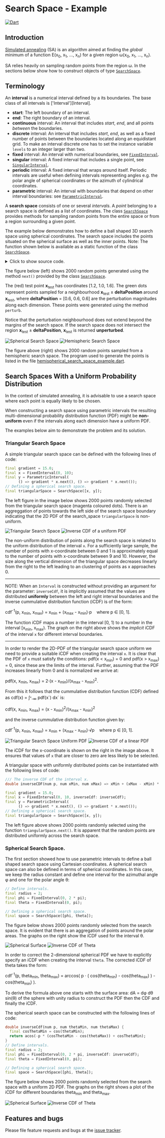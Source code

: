 #  Search Space - Example
[![Dart](https://github.com/simphotonics/simulated_annealing/actions/workflows/dart.yml/badge.svg)](https://github.com/simphotonics/simulated_annealing/actions/workflows/dart.yml)


## Introduction

[Simulated annealing][SA-Wiki] (SA) is an algorithm aimed at finding
the *global* minimum
of a function E(x<sub>0</sub>,&nbsp;x<sub>1</sub>,&nbsp;...,&nbsp;x<sub>n</sub>)
for a given region &omega;(x<sub>0</sub>,&nbsp;x<sub>1</sub>,&nbsp;...,&nbsp;x<sub>n</sub>).

SA relies heavily on sampling random points from the region &omega;.
In the sections below show how to construct objects of type
[`SearchSpace`][SearchSpace].

## Terminology

An **interval** is a numerical interval defined by a its boundaries.
The base class of all intervals is ['Interval'][Interval].
- **start**: The left boundary of an interval.
- **end**: The right boundary of an interval.
- **continuous** interval: An interval that includes *start*, *end*, and
all points *between* the boundaries.
- **discrete** interval: An interval that includes *start*, *end*,
as well as a fixed number of points between the boundaries located along an
equidistant grid. To make an interval discrete one has to set the instance
variable `levels` to an integer larger than two.
- **fixed** interval: An interval with numerical boundaries,
see [`FixedInterval`][FixedInterval].
- **singular** interval: A fixed interval that includes a single point, see
[`SingularInterval`][SingularInterval].
- **periodic** interval: A fixed interval that wraps around itself. Periodic
intervals are useful when defining intervals representing angles
e.g. the polar angle of spherical
coordinates or the azimuth of cylindrical coordinates.
- **parametric** interval: An interval with boundaries that depend on other
interval boundaries: see [`ParametricInterval`][ParametricInterval].

A **search space** consists of one or several *intervals*. A *point* belonging
to a search space is defined as a list of coordinates.
The class [`SearchSpace`][SearchSpace] provides methods
for sampling random points from the entire space or
from a region surrounding a given point.

The example below demonstrates how to define a ball shaped 3D
search space using spherical coordinates. The search space includes the
points situated on the spherical surface as well as the inner points.
Note: The function shown below is available as a static function of
the class [`SearchSpace`][SearchSpace].

<details><summary> Click to show source code.</summary>

```Dart
SearchSpace sphere({
    num rMin = 0,
    num rMax = 1,
    num thetaMin = 0,
    num thetaMax = pi,
    num phiMin = 0,
    num phiMax = 2 * pi,
}) {
  // Define intervals.
  final r = FixedInterval(rMin, rMax, name: 'radius <r>');
  final theta = FixedInterval(
    thetaMin,
    thetaMax,
    inverseCdf: InverseCdfs.polarAngle,
    name: 'polar angle <theta>',
  );
  final phi = (phiMin == phiMax)
      ? SingularInterval(phiMin, name: 'azimuth <phi>')
      : PeriodicInterval(phiMin, phiMax, name: 'azimuth <phi>');
  // Defining a spherical search space.
  return SearchSpace.fixed([r, theta, phi],name: 'sphere');
}

```
</details>

The figure below (left) shows 2000 random points generated using the
method `next()` provided by the class [`SearchSpace`][SearchSpace].

The (red) test point **x**<sub>test</sub> has coordinates \[1.2, 1.0, 1.6\].
The green dots represent points sampled for a
neighbourhood **x**<sub>test</sub> &pm; **deltaPosition** around **x**<sub>test</sub>,
where **deltaPosition**&nbsp;=&nbsp;\[0.6, 0.6, 0.6\] are the perturbation magnitudes along each dimension.
These points were generated using the method `perturb`.

Notice that the perturbation neighbourhood does not extend beyond the margins of the
search space. If the search space does not intersect the region **x**<sub>test</sub> &pm; **deltaPosition**,
**x**<sub>test</sub> is returned **unperturbed**.

![Spherical Search Space](https://raw.githubusercontent.com/simphotonics/simulated_annealing/main/images/spherical_space.png)
![Hemispheric Search Space](https://raw.githubusercontent.com/simphotonics/simulated_annealing/main/images/hemispherical_space.png)

The figure above (right) shows 2000 random points sampled from a hemispheric search space. The
program used to generate the points is listed in the file [hemispherical_search_space_example.dart][hemispherical_search_space_example.dart].



## Search Spaces With a Uniform Probability Distribution

In the context of simulated annealing, it is advisable to
use a search space where each point is equally likely to be chosen.

When constructing a search space using parametric intervals
the resulting multi-dimensional probability distribution
function (PDF) might be **non-uniform** even if the
intervals along each dimension have a uniform PDF.

The examples below aim to demonstrate the problem and its solution.

### Triangular Search Space

A simple triangular search space can be defined with the following lines of code:
```Dart
final gradient = 15.0;
final x = FixedInterval(0, 10);
final y = ParametricInterval(
      () => gradient * x.next(), () => gradient * x.next());
// Defining a spherical search space.
final triangularSpace = SearchSpace([x, y]);
```
The left figure in the image below shows 2000 points randomly selected from the triangular search space (magenta coloured dots).
There is an aggreggation of points towards the left side of the search space boundary indicating that the 2D PDF of the search_space `triangularSpace` is non-uniform.

![Triangular Search Space](https://raw.githubusercontent.com/simphotonics/simulated_annealing/main/example/plots/triangular_search_space.png)
![Inverse CDF of a uniform PDF](https://raw.githubusercontent.com/simphotonics/simulated_annealing/main/example/plots/inverseCdfUniform.png)

The non-uniform distribution of points along the search space is related to the
uniform distribution of the interval `x`. For a sufficiently large sample, the number of points with x-coordinate between 0 and 1 is approximately equal to the number of points with x-coordinate between 9 and 10.
However, the size along the vertical dimension of the triangular space decreases linearly from the right to
the left leading to an clustering of points as x approaches 0.

---

NOTE: When an `Interval` is constructed without providing an argument for the parameter: `inverseCdf`, it is implicitly assumed that the values are distributed **uniformly** between the left and right
interval boundaries and the inverse cummulative distribution function (iCDF) is of the form:

cdf<sup>-1</sup>(p,&nbsp;x<sub>min</sub>,&nbsp;x<sub>max</sub>) = x<sub>min</sub> + (x<sub>max</sub> - x<sub>min</sub>)&middot;p &nbsp;&nbsp;&nbsp;where p &in; \[0, 1\].

The function iCDF maps a number in the interval \[0, 1\) to a number in the interval \[x<sub>min</sub>, x<sub>max</sub>\).
The graph on the right above shows the *implicit* iCDF of the interval `x` for different interval
boundaries.

---


In order to render the 2D-PDF of the triangular search space uniform we need to provide a suitable iCDF when creating the interval `x`.
It is clear that the PDF of `x` must satisfy the conditions: pdf(x < x<sub>min</sub>) = 0 and  pdf(x > x<sub>max</sub>) = 0, since these are the limits of the interval.
Further, assuming that the PDF increases linearly from 0 and is normalized we arrive at:

pdf(x, x<sub>min</sub>, x<sub>max</sub>) = 2&middot;(x - x<sub>min</sub>)/(x<sub>max</sub> - x<sub>min</sub>)<sup>2</sup>.

From this it follows that the cummulative distribution function (CDF) defined as cdf(x) = &int;<sup>&#8339;</sup><sub>-&infin;</sub> pdf(x&grave;) dx&grave; is:

cdf(x, x<sub>min</sub>, x<sub>max</sub>)&nbsp;=&nbsp;(x&nbsp;-&nbsp;x<sub>min</sub>)<sup>2</sup>/(x<sub>max</sub> - x<sub>min</sub>)<sup>2</sup>

and the inverse cummulative distribution function given by:

cdf<sup>-1</sup>(p, x<sub>min</sub>, x<sub>max</sub>) = x<sub>min</sub> + (x<sub>max</sub> - x<sub>min</sub>)&middot;&Sqrt;p &nbsp;&nbsp;&nbsp;where p &in; \[0, 1\].

![Triangular Search Space Uniform PDF](https://raw.githubusercontent.com/simphotonics/simulated_annealing/main/example/plots/triangular_search_space_uniform.png)
![Inverse CDF of a linear PDF](https://raw.githubusercontent.com/simphotonics/simulated_annealing/main/example/plots/inverseCdfLinear.png)

The iCDF for the x-coordinate is shown on the right in the image above. It ensures that values of `x` that are
closer to zero are less likely to be selected.

A triangular space with uniformly distributed points can be instantiated with the following lines of code:
```Dart
/// The inverse CDF of the interval x.
double inverseCDF(num p, num xMin, num xMax) => xMin + (xMax - xMin) * sqrt(p);

final gradient = 15.0;
final x = FixedInterval(0, 10, inverseCdf: inverseCdf);
final y = ParametricInterval(
      () => gradient * x.next(), () => gradient * x.next());
// Defining a spherical search space.
final triangularSpace = SearchSpace([x, y]);
```
The left figure above shows 2000 points randomly selected using the function `triangularSpace.next()`.
It is apparent that the random points are distributed uniformly across the search space.



###  Spherical Search Space.

The first section showed how to use parametric intervals to define a ball shaped search space using
Cartesian coordinates. A spherical search space can also be defined in terms of
spherical coordinates. In this case, we keep the radius constant and define one interval
for the azimuthal angle &phi; and one for the polar angle &theta;:
```Dart
// Define intervals.
final radius = 2;
final phi = FixedInterval(0, 2 * pi);
final theta = FixedInterval(0, pi);

// Defining a spherical search space.
final space = SearchSpace([phi, theta]);
```
The figure below shows 2000 points randomly selected from the search space.
It is evident that there is an aggregation of points around the polar areas.
The graphs on the
right show the iCDF used for the interval &theta;.


![Spherical Surface](https://raw.githubusercontent.com/simphotonics/simulated_annealing/main/example/plots/spherical_space_surface.png)
![Inverse CDF of Theta](https://raw.githubusercontent.com/simphotonics/simulated_annealing/main/example/plots/inverseCdfThetaUniform.png)


In order to correct the 2-dimensional spherical PDF we have to explicitly specify an iCDF when creating the interval `theta`. The corrected iCDF of theta takes the form:

cdf<sup>-1</sup>(p, theta<sub>min</sub>, theta<sub>max</sub>) = arccos( p &middot; ( cos(theta<sub>min</sub>) - cos(theta<sub>max</sub>) ) - cos(theta<sub>min</sub>) ).

To derive the formula above one starts with the surface area: dA = d&phi; d&theta; sin(&theta;) of the sphere with unity radius to
construct the PDF then the CDF and finally the iCDF.

The spherical search space can be constructed with the following lines of code:
```Dart
double inverseCdf(num p, num thetaMin, num thetaMax) {
  final cosThetaMin = cos(thetaMin);
  return acos(-p * (cosThetaMin - cos(thetaMax)) + cosThetaMin);
}
// Define intervals.
final radius = 2;
final phi = FixedInterval(0, 2 * pi, inverseCdf: inverseCdf);
final theta = FixedInterval(0, pi);

// Defining a spherical search space.
final space = SearchSpace([phi, theta]);
```

 The figure below shows 2000 points randomly selected from the search space with a uniform 2D PDF.
 The graphs on the right shows a plot of the iCDF for different boundaries theta<sub>min</sub>
 and theta<sub>max</sub>.

 ![Spherical Surface](https://raw.githubusercontent.com/simphotonics/simulated_annealing/main/example/plots/spherical_space_surface_uniform.png)
![Inverse CDF of Theta](https://raw.githubusercontent.com/simphotonics/simulated_annealing/main/example/plots/inverseCdfTheta.png)


## Features and bugs
Please file feature requests and bugs at the [issue tracker].

[issue tracker]: https://github.com/simphotonics/simulated_annealing/issues

[SearchSpace]: https://pub.dev/documentation/simulated_annealing/latest/simulated_annealing/SearchSpace-class.html

[FixedInterval]: https://pub.dev/documentation/simulated_annealing/latest/simulated_annealing/FixedInterval-class.html

[SingularInterval]: https://pub.dev/documentation/simulated_annealing/latest/simulated_annealing/SingularInterval-class.html


[ParametricInterval]: https://pub.dev/documentation/simulated_annealing/latest/simulated_annealing/ParametricInterval-class.html

[hemispherical_search_space_example.dart]: bin/hemispherical_search_space_example.dart

[SA-Wiki]: https://en.wikipedia.org/wiki/Simulated_annealing